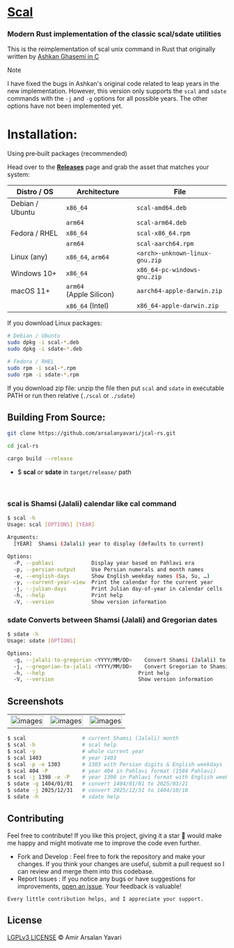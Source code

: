 # [Scal](nongnu.org/jcal) 

### Modern Rust implementation of the classic scal/sdate utilities

This is the reimplementation of scal unix command in Rust that originally written by [Ashkan Ghasemi in C](https://github.com/ashkang/jcal)

> [!Note]
> I have fixed the bugs in Ashkan's original code related to leap years in the new implementation. However, this version only supports the `scal` and `sdate` commands with the `-j` and `-g` options for all possible years. The other options have not been implemented yet.

# Installation:
Using pre‑built packages (recommended)

Head over to the [**Releases**](https://github.com/arsalanyavari/jcal-rs/releases/tag/1.1.0) page and grab the asset that matches your system:

| Distro / OS     | Architecture            | File                                           |
| --------------- | ----------------------- | ---------------------------------------------- |
| Debian / Ubuntu | `x86_64`                | `scal-amd64.deb`                       |
|                 | `arm64`                 | `scal-arm64.deb`                       |
| Fedora / RHEL   | `x86_64`                | `scal-x86_64.rpm`                    |
|                 | `arm64`                 | `scal-aarch64.rpm`                   |
| Linux (any)     | `x86_64`, `arm64`       | `<arch>-unknown-linux-gnu.zip` |
| Windows 10+     | `x86_64`                | `x86_64-pc-windows-gnu.zip`      |
| macOS 11+       | `arm64` (Apple Silicon) | `aarch64-apple-darwin.zip`        |
|                 | `x86_64` (Intel)        | `x86_64-apple-darwin.zip`         |

If you download Linux packages:
```bash
# Debian / Ubuntu
sudo dpkg -i scal-*.deb
sudo dpkg -i sdate-*.deb

# Fedora / RHEL
sudo rpm -i scal-*.rpm
sudo rpm -i sdate-*.rpm
```
If you download zip file:
unzip the file then put `scal` and `sdate` in executable PATH or run then relative (`./scal` or `./sdate`)

## Building From Source:
```bash
git clone https://github.com/arsalanyavari/jcal-rs.git
```
```bash
cd jcal-rs
```
```bash
cargo build --release
```
- $ **scal** or **sdate** in `target/release/` path

<br>

### scal is Shamsi (Jalali) calendar like cal command
```bash
$ scal -h
Usage: scal [OPTIONS] [YEAR]

Arguments:
  [YEAR]  Shamsi (Jalali) year to display (defaults to current)

Options:
  -P, --pahlavi            Display year based on Pahlavi era
  -p, --persian-output     Use Persian numerals and month names
  -e, --english-days       Show English weekday names (Sa, Su, …)
  -y, --current-year-view  Print the calendar for the current year
  -j, --julian-days        Print Julian day‑of‑year in calendar cells
  -h, --help               Print help
  -V, --version            Show version information
```

### sdate Converts between Shamsi (Jalali) and Gregorian dates
```bash
$ sdate -h
Usage: sdate [OPTIONS]

Options:
  -g, --jalali-to-gregorian <YYYY/MM/DD>    Convert Shamsi (Jalali) to Gregorian date
  -j, --gregorian-to-jalali <YYYY/MM/DD>    Convert Gregorian to Shamsi (Jalali) date
  -h, --help                              Print help
  -V, --version                           Show version information
```

## Screenshots

<table class="table">
  <tbody>
    <tr>
      <td>
        <img src="https://github.com/user-attachments/assets/54c4707c-99f2-46aa-a719-aa5cd4863d29" width="100%" alt="images">
      </td>
      <td>
        <img src="https://github.com/user-attachments/assets/b6bfc131-12ad-4d29-bfcf-a88af05eb6ab" width="100%" alt="images">
      </td>
      <td>
        <img src="https://github.com/user-attachments/assets/21e11bc7-ce58-481a-9e7d-ac55c40cfee3" width="100%" alt="images">
      </td>
    </tr>
  </tbody>
</table>

```bash
$ scal                  # current Shamsi (Jalali) month
$ scal -h               # scal help
$ scal -y               # whole current year
$ scal 1403             # year 1403
$ scal -p -e 1303       # 1303 with Persian digits & English weekdays
$ scal 404 -P           # year 404 in Pahlavi format (1584 Pahlavi)
$ scal -j 1398 -e -P    # year 1398 in Pahlavi format with English weekdays and dayes numbers starting from 1 Farvardin
$ sdate -g 1404/01/01   # convert 1404/01/01 to 2025/03/21
$ sdate -j 2025/12/31   # convert 2025/12/31 to 1404/10/10
$ sdate -h              # sdate help
```

## Contributing
Feel free to contribute! If you like this project, giving it a star 🌟 would make me happy and might motivate me to improve the code even further.

- Fork and Develop : Feel free to fork the repository and make your changes. If you think your changes are useful, submit a pull request so I can review and merge them into this codebase.
- Report Issues : If you notice any bugs or have suggestions for improvements, [open an issue](https://github.com/arsalanyavari/jcal-rs/issues/new). Your feedback is valuable!

`Every little contribution helps, and I appreciate your support.`

## License
[LGPLv3 LICENSE](LICENSE) © Amir Arsalan Yavari
